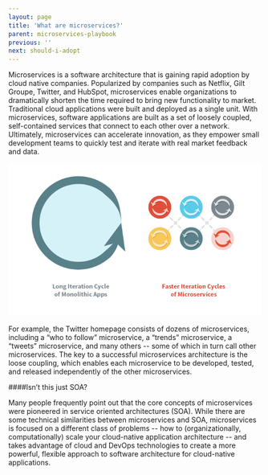 ```yaml
---
layout: page
title: 'What are microservices?'
parent: microservices-playbook
previous: ''
next: should-i-adopt
---
```

Microservices is a software architecture that is gaining rapid adoption by cloud native companies. Popularized by companies such as Netflix, Gilt Groupe, Twitter, and HubSpot, microservices enable organizations to dramatically shorten the time required to bring new functionality to market. Traditional cloud applications were built and deployed as a single unit. With microservices, software applications are built as a set of loosely coupled, self-contained services that connect to each other over a network. Ultimately, microservices can accelerate innovation, as they empower small development teams to quickly test and iterate with real market feedback and data.

![Iteration Cycles](/images/iteration-cycles.png)

For example, the Twitter homepage consists of dozens of microservices, including a “who to follow” microservice, a “trends” microservice, a “tweets” microservice, and many others -- some of which in turn call other microservices. The key to a successful microservices architecture is the loose coupling, which enables each microservice to be developed, tested, and released independently of the other microservices.

####Isn’t this just SOA?

Many people frequently point out that the core concepts of microservices were pioneered in service oriented architectures (SOA). While there are some technical similarities between microservices and SOA, microservices is focused on a different class of problems -- how to (organizationally, computationally) scale your cloud-native application architecture -- and takes advantage of cloud and DevOps technologies to create a more powerful, flexible approach to software architecture for cloud-native applications.
